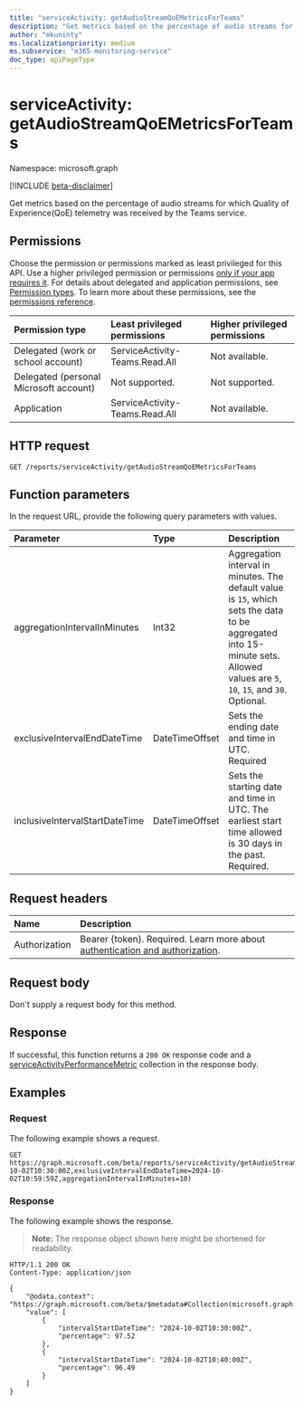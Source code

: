 ```yaml
---
title: "serviceActivity: getAudioStreamQoEMetricsForTeams"
description: "Get metrics based on the percentage of audio streams for which Quality of Experience(QoE) telemetry was received by the Teams service."
author: "mkuninty"
ms.localizationpriority: medium
ms.subservice: "m365-monitoring-service"
doc_type: apiPageType
---
```


# serviceActivity: getAudioStreamQoEMetricsForTeams
Namespace: microsoft.graph

[!INCLUDE [beta-disclaimer](../../includes/beta-disclaimer.md)]

Get metrics based on the percentage of audio streams for which Quality of Experience(QoE) telemetry was received by the Teams service.

## Permissions
Choose the permission or permissions marked as least privileged for this API. Use a higher privileged permission or permissions [only if your app requires it](/graph/permissions-overview#best-practices-for-using-microsoft-graph-permissions). For details about delegated and application permissions, see [Permission types](/graph/permissions-overview#permission-types). To learn more about these permissions, see the [permissions reference](/graph/permissions-reference).

|Permission type|Least privileged permissions|Higher privileged permissions|
|:---|:---|:---|
|Delegated (work or school account)|ServiceActivity-Teams.Read.All|Not available.|
|Delegated (personal Microsoft account)|Not supported.|Not supported.|
|Application|ServiceActivity-Teams.Read.All|Not available.|



## HTTP request

<!-- {
  "blockType": "ignored"
}
-->
``` http
GET /reports/serviceActivity/getAudioStreamQoEMetricsForTeams
```

## Function parameters
In the request URL, provide the following query parameters with values.

|Parameter|Type|Description|
|:---|:---|:---|
|aggregationIntervalInMinutes|Int32|Aggregation interval in minutes. The default value is `15`, which sets the data to be aggregated into 15-minute sets. Allowed values are `5`, `10`, `15`, and `30`. Optional.|
|exclusiveIntervalEndDateTime|DateTimeOffset|Sets the ending date and time in UTC. Required|
|inclusiveIntervalStartDateTime|DateTimeOffset|Sets the starting date and time in UTC. The earliest start time allowed is 30 days in the past. Required.|

## Request headers
|Name|Description|
|:---|:---|
|Authorization|Bearer {token}. Required. Learn more about [authentication and authorization](/graph/auth/auth-concepts).|

## Request body
Don't supply a request body for this method.

## Response

If successful, this function returns a `200 OK` response code and a [serviceActivityPerformanceMetric](../resources/serviceactivityperformancemetric.md) collection in the response body.

## Examples

### Request
The following example shows a request.

<!-- {
  "blockType": "request",
  "name": "serviceactivitythis.getaudiostreamqoemetricsforteams"
}
-->
``` http
GET https://graph.microsoft.com/beta/reports/serviceActivity/getAudioStreamQoEMetricsForTeams(inclusiveIntervalStartDateTime=2024-10-02T10:30:00Z,exclusiveIntervalEndDateTime=2024-10-02T10:59:59Z,aggregationIntervalInMinutes=10)
```

### Response
The following example shows the response.
>**Note:** The response object shown here might be shortened for readability.
<!-- {
  "blockType": "response",
  "truncated": true,
  "@odata.type": "Collection(microsoft.graph.serviceActivityPerformanceMetric)"
}
-->
``` http
HTTP/1.1 200 OK
Content-Type: application/json

{
    "@odata.context": "https://graph.microsoft.com/beta/$metadata#Collection(microsoft.graph.serviceActivityPerformanceMetric)",
    "value": [
        {
            "intervalStartDateTime": "2024-10-02T10:30:00Z",
            "percentage": 97.52
        },
        {
            "intervalStartDateTime": "2024-10-02T10:40:00Z",
            "percentage": 96.49
        }
    ]
}
```
